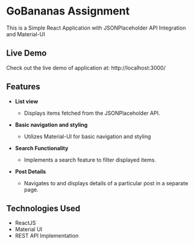 # GoBananas Assignment

This is a Simple React Application with JSONPlaceholder API Integration and Material-UI

## Live Demo

Check out the live demo of application at: http://localhost:3000/

## Features

- **List view**

  - Displays items fetched from the JSONPlaceholder API.

- **Basic navigation and styling**

  - Utilizes Material-UI for basic navigation and styling

- **Search Functionality**

  - Implements a search feature to filter displayed items.

- **Post Details**

  - Navigates to and displays details of a particular post in a separate page.

## Technologies Used

- ReactJS
- Material UI
- REST API Implementation
